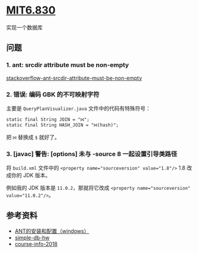 # [MIT6.830](http://db.lcs.mit.edu/6.830/)
实现一个数据库
## 问题
### 1. ant: srcdir attribute must be non-empty
[stackoverflow-ant-srcdir-attribute-must-be-non-empty](https://stackoverflow.com/questions/49104089/ant-srcdir-attribute-must-be-non-empty)

### 2. 错误: 编码 GBK 的不可映射字符
主要是 `QueryPlanVisualizer.java` 文件中的代码有特殊符号：
```xml
static final String JOIN = "⨝";
static final String HASH_JOIN = "⨝(hash)";
```
把 `⨝` 替换成 `$` 就好了。

### 3. [javac] 警告: [options] 未与 -source 8 一起设置引导类路径
将 `build.xml` 文件中的 `<property name="sourceversion" value="1.8"/>` 1.8 改成你的 JDK 版本。

例如我的 JDK 版本是 `11.0.2`，那就将它改成 `<property name="sourceversion" value="11.0.2"/>`。

## 参考资料
* [ANT的安装和配置（windows）](http://www.cnitblog.com/intrl/archive/2009/04/11/56254.html)
* [simple-db-hw](https://github.com/MIT-DB-Class/simple-db-hw)
* [course-info-2018](https://github.com/MIT-DB-Class/course-info-2018)
